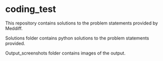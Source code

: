 # coding_test
This repository contains solutions to the problem statements provided by Meddiff.

Solutions folder contains python solutions to the problem statements provided.

Output_screenshots folder contains images of the output.
